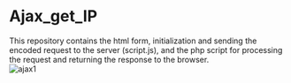 # Ajax_get_IP
This repository contains the html form, initialization and sending the encoded request to the server (script.js), and the php script for processing the request and returning the response to the browser.
<br>
![ajax1](https://user-images.githubusercontent.com/78618492/134152550-57727f55-07cd-48a0-bccc-313745387a88.jpg)

